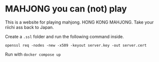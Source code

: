 # MAHJONG you can (not) play

This is a website for playing mahjong. HONG KONG MAHJONG. Take your riichi ass back to Japan.

Create a `.ssl` folder and run the following command inside.

`openssl req -nodes -new -x509 -keyout server.key -out server.cert`

Run with `docker compose up`
